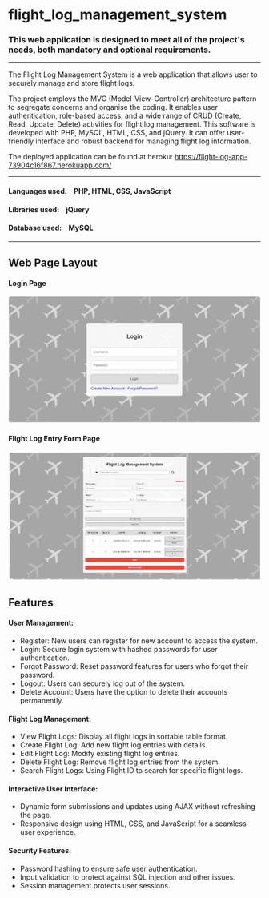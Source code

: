 # flight_log_management_system

### This web application is designed to meet all of the project's needs, both mandatory and optional requirements.

---

The Flight Log Management System is a web application that allows user to securely manage and store flight logs. 

The project employs the MVC (Model-View-Controller) architecture pattern to segregate concerns and organise the coding. It enables user authentication, role-based access, and a wide range of CRUD (Create, Read, Update, Delete) activities for flight log management. This software is developed with PHP, MySQL, HTML, CSS, and jQuery. It can offer user-friendly interface and robust backend for managing flight log information.

The deployed application can be found at heroku:
https://flight-log-app-73904c16f867.herokuapp.com/

---

#### Languages used: &ensp; PHP, HTML, CSS, JavaScript
#### Libraries used: &ensp; jQuery
#### Database used: &ensp; MySQL

---

## Web Page Layout


#### Login Page
![login_page](https://github.com/Crepopcorn/flight_log_management_system/blob/main/layout_image/loginpage.jpg)

#### Flight Log Entry Form Page
![table_page](https://github.com/Crepopcorn/flight_log_management_system/blob/main/layout_image/tablepage.jpg)

## Features

#### User Management:

- Register: New users can register for new account to access the system.
- Login: Secure login system with hashed passwords for user authentication.
- Forgot Password: Reset password features for users who forgot their password.
- Logout: Users can securely log out of the system.
- Delete Account: Users have the option to delete their accounts permanently.

#### Flight Log Management:

- View Flight Logs: Display all flight logs in sortable table format.
- Create Flight Log: Add new flight log entries with details.
- Edit Flight Log: Modify existing flight log entries.
- Delete Flight Log: Remove flight log entries from the system.
- Search Flight Logs: Using Flight ID to search for specific flight logs.

#### Interactive User Interface:

- Dynamic form submissions and updates using AJAX without refreshing the page.
- Responsive design using HTML, CSS, and JavaScript for a seamless user experience.

#### Security Features:

- Password hashing to ensure safe user authentication.
- Input validation to protect against SQL injection and other issues.
- Session management protects user sessions.


